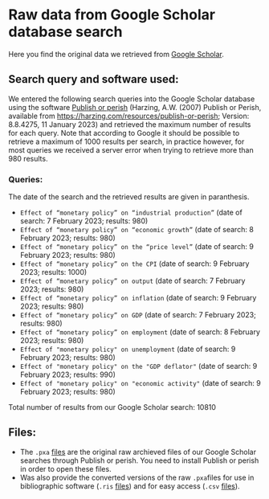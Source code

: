 # Raw data from Google Scholar database search

Here you find the original data we retrieved from [Google Scholar](https://scholar.google.com/).

## Search query and software used:

We entered the following search queries into the Google Scholar database using the software [Publish or perish]() (Harzing, A.W. (2007) Publish or Perish, available from https://harzing.com/resources/publish-or-perish; Version: 8.8.4275, 11 January 2023) and retrieved the maximum number of results for each query. Note that according to Google it should be possible to retrieve a maximum of 1000 results per search, in practice however, for most queries we received a server error when trying to retrieve more than 980 results.

### Queries: 

The date of the search and the retrieved results are given in paranthesis.

- `Effect of “monetary policy” on “industrial production”` (date of search: 7 February 2023; results: 980)
- `Effect of “monetary policy” on “economic growth”` (date of search: 8 February 2023; results: 980)
- `Effect of “monetary policy” on the “price level”` (date of search: 9 February 2023; results: 980)
- `Effect of “monetary policy” on the CPI` (date of search: 9 February 2023; results: 1000)
- `Effect of “monetary policy” on output` (date of search: 7 February 2023; results: 980)
- `Effect of “monetary policy” on inflation` (date of search: 9 February 2023; results: 980)
- `Effect of “monetary policy” on GDP` (date of search: 7 February 2023; results: 980)
- `Effect of “monetary policy” on employment` (date of search: 8 February 2023; results: 980)
- `Effect of "monetary policy" on unemployment` (date of search: 9 February 2023; results: 980)
- `Effect of "monetary policy" on the "GDP deflator"` (date of search: 9 February 2023; results: 990)
- `Effect of "monetary policy" on "economic activity"` (date of search: 9 February 2023; results: 980)

Total number of results from our Google Scholar search: 10810

## Files: 

- The `.pxa` [files](https://github.com/META-CMP/data/tree/documentation/data/study_search/database_search/raw/Google_Scholar_search/pxa_format) are the original raw archieved files of our Google Scholar searches through Publish or perish. You need to install Publish or perish in order to open these files.
- Was also provide the converted versions of the raw `.pxa`files for use in bibliographic software (`.ris` [files](https://github.com/META-CMP/data/tree/documentation/data/study_search/database_search/raw/Google_Scholar_search/ris_format)) and for easy access (`.csv` [files](https://github.com/META-CMP/data/tree/documentation/data/study_search/database_search/raw/Google_Scholar_search/csv_format)).

